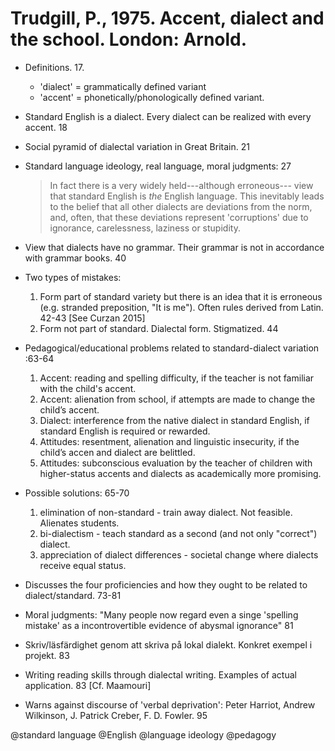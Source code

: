 # Trudgill, P., 1975. Accent, dialect and the school. London: Arnold. 

- Definitions. 17.
    - 'dialect' = grammatically defined variant
    - 'accent' = phonetically/phonologically defined variant.

- Standard English is a dialect. Every dialect can be realized with every accent. 18

- Social pyramid of dialectal variation in Great Britain. 21

- Standard language ideology, real language, moral judgments: 27

    > In fact there is a very widely held---although erroneous--- view that standard English is *the* English language. This inevitably leads to the belief that all other dialects are deviations from the norm, and, often, that these deviations represent 'corruptions' due to ignorance, carelessness, laziness or stupidity.

- View that dialects have no grammar. Their grammar is not in accordance with grammar books. 40

- Two types of mistakes:
    1. Form part of standard variety but there is an idea that it is erroneous (e.g. stranded preposition, "It is me"). Often rules derived from Latin. 42-43 [See Curzan 2015]
    2. Form not part of standard. Dialectal form. Stigmatized. 44

- Pedagogical/educational problems related to standard-dialect variation :63-64
    1. Accent: reading and spelling difficulty, if the teacher is not familiar with the child's accent.
    2. Accent: alienation from school, if attempts are made to change the child’s accent.
    3. Dialect: interference from the native dialect in standard English, if standard English is required or rewarded.
    4. Attitudes: resentment, alienation and linguistic insecurity, if the child’s accen and dialect are belittled.
    5. Attitudes: subconscious evaluation by the teacher of children with higher-status accents and dialects as academically more promising. 

- Possible solutions: 65-70
    1. elimination of non-standard - train away dialect. Not feasible. Alienates students.
    2. bi-dialectism - teach standard as a second (and not only "correct") dialect.
    3. appreciation of dialect differences - societal change where dialects receive equal status.

- Discusses the four proficiencies and how they ought to be related to dialect/standard. 73-81

- Moral judgments: "Many people now regard even a singe 'spelling mistake' as a incontrovertible evidence of abysmal ignorance" 81

- Skriv/läsfärdighet genom att skriva på lokal dialekt. Konkret exempel i projekt. 83
- Writing reading skills through dialectal writing. Examples of actual application. 83 [Cf. Maamouri]

- Warns against discourse of 'verbal deprivation': Peter Harriot, Andrew Wilkinson, J. Patrick Creber, F. D. Fowler. 95

@standard language
@English
@language ideology
@pedagogy
